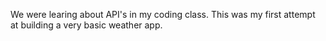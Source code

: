 We were learing about API's in my coding class.  This was my first attempt at building a very basic weather app. 
